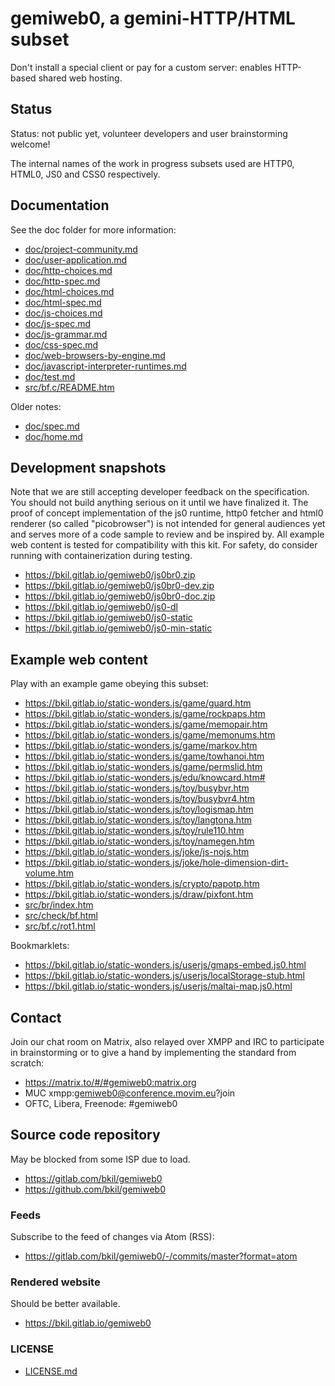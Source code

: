 # gemiweb0, a gemini-HTTP/HTML subset

Don't install a special client or pay for a custom server: enables HTTP-based shared web hosting.

## Status

Status: not public yet, volunteer developers and user brainstorming welcome!

The internal names of the work in progress subsets used are HTTP0, HTML0, JS0 and CSS0 respectively.

## Documentation

See the doc folder for more information:

* [doc/project-community.md](doc/project-community.md)
* [doc/user-application.md](doc/user-application.md)
* [doc/http-choices.md](doc/http-choices.md)
* [doc/http-spec.md](doc/http-spec.md)
* [doc/html-choices.md](doc/html-choices.md)
* [doc/html-spec.md](doc/html-spec.md)
* [doc/js-choices.md](doc/js-choices.md)
* [doc/js-spec.md](doc/js-spec.md)
* [doc/js-grammar.md](doc/js-grammar.md)
* [doc/css-spec.md](doc/css-spec.md)
* [doc/web-browsers-by-engine.md](doc/web-browsers-by-engine.md)
* [doc/javascript-interpreter-runtimes.md](doc/javascript-interpreter-runtimes.md)
* [doc/test.md](doc/test.md)
* [src/bf.c/README.htm](src/bf.c/README.htm)

Older notes:

* [doc/spec.md](doc/spec.md)
* [doc/home.md](doc/home.md)

## Development snapshots

Note that we are still accepting developer feedback on the specification. You should not build anything serious on it until we have finalized it. The proof of concept implementation of the js0 runtime, http0 fetcher and html0 renderer (so called "picobrowser") is not intended for general audiences yet and serves more of a code sample to review and be inspired by. All example web content is tested for compatibility with this kit. For safety, do consider running with containerization during testing.

* https://bkil.gitlab.io/gemiweb0/js0br0.zip
* https://bkil.gitlab.io/gemiweb0/js0br0-dev.zip
* https://bkil.gitlab.io/gemiweb0/js0br0-doc.zip
* https://bkil.gitlab.io/gemiweb0/js0-dl
* https://bkil.gitlab.io/gemiweb0/js0-static
* https://bkil.gitlab.io/gemiweb0/js0-min-static

## Example web content

Play with an example game obeying this subset:

* https://bkil.gitlab.io/static-wonders.js/game/guard.htm
* https://bkil.gitlab.io/static-wonders.js/game/rockpaps.htm
* https://bkil.gitlab.io/static-wonders.js/game/memopair.htm
* https://bkil.gitlab.io/static-wonders.js/game/memonums.htm
* https://bkil.gitlab.io/static-wonders.js/game/markov.htm
* https://bkil.gitlab.io/static-wonders.js/game/towhanoi.htm
* https://bkil.gitlab.io/static-wonders.js/game/permslid.htm
* https://bkil.gitlab.io/static-wonders.js/edu/knowcard.htm#
* https://bkil.gitlab.io/static-wonders.js/toy/busybvr.htm
* https://bkil.gitlab.io/static-wonders.js/toy/busybvr4.htm
* https://bkil.gitlab.io/static-wonders.js/toy/logismap.htm
* https://bkil.gitlab.io/static-wonders.js/toy/langtona.htm
* https://bkil.gitlab.io/static-wonders.js/toy/rule110.htm
* https://bkil.gitlab.io/static-wonders.js/toy/namegen.htm
* https://bkil.gitlab.io/static-wonders.js/joke/js-nojs.htm
* https://bkil.gitlab.io/static-wonders.js/joke/hole-dimension-dirt-volume.htm
* https://bkil.gitlab.io/static-wonders.js/crypto/papotp.htm
* https://bkil.gitlab.io/static-wonders.js/draw/pixfont.htm
* [src/br/index.htm](src/br/index.htm)
* [src/check/bf.html](src/check/bf.html)
* [src/bf.c/rot1.html](src/bf.c/rot1.html)

Bookmarklets:

* https://bkil.gitlab.io/static-wonders.js/userjs/gmaps-embed.js0.html
* https://bkil.gitlab.io/static-wonders.js/userjs/localStorage-stub.html
* https://bkil.gitlab.io/static-wonders.js/userjs/maltai-map.js0.html

## Contact

Join our chat room on Matrix, also relayed over XMPP and IRC to participate in brainstorming or to give a hand by implementing the standard from scratch:

* https://matrix.to/#/#gemiweb0:matrix.org
* MUC xmpp:gemiweb0@conference.movim.eu?join
* OFTC, Libera, Freenode: #gemiweb0

## Source code repository

May be blocked from some ISP due to load.

* https://gitlab.com/bkil/gemiweb0
* https://github.com/bkil/gemiweb0

### Feeds

Subscribe to the feed of changes via Atom (RSS):

* https://gitlab.com/bkil/gemiweb0/-/commits/master?format=atom

### Rendered website

Should be better available.

* https://bkil.gitlab.io/gemiweb0

### LICENSE

* [LICENSE.md](LICENSE.md)
